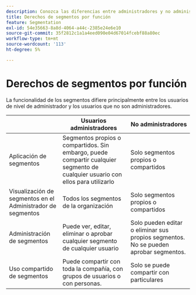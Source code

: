 ```yaml
---
description: Conozca las diferencias entre administradores y no administradores para utilizar y administrar segmentos.
title: Derechos de segmentos por función
feature: Segmentation
exl-id: 54e35663-8a8d-4064-a44c-2385e24e6e10
source-git-commit: 35f2812c1a1a4eed090e04d67014fcebf88a80ec
workflow-type: tm+mt
source-wordcount: '113'
ht-degree: 5%

---
```


# Derechos de segmentos por función

La funcionalidad de los segmentos difiere principalmente entre los usuarios de nivel de administrador y los usuarios que no son administradores.

| | Usuarios administradores | No administradores |
| --- | --- | --- |
| Aplicación de segmentos | Segmentos propios o compartidos. Sin embargo, puede compartir cualquier segmento de cualquier usuario con ellos para utilizarlo | Solo segmentos propios o compartidos |
| Visualización de segmentos en el Administrador de segmentos | Todos los segmentos de la organización | Solo segmentos propios o compartidos |
| Administración de segmentos | Puede ver, editar, eliminar o aprobar cualquier segmento de cualquier usuario | Solo pueden editar o eliminar sus propios segmentos. No se pueden aprobar segmentos. |
| Uso compartido de segmentos | Puede compartir con toda la compañía, con grupos de usuarios o con personas. | Solo se puede compartir con particulares |
